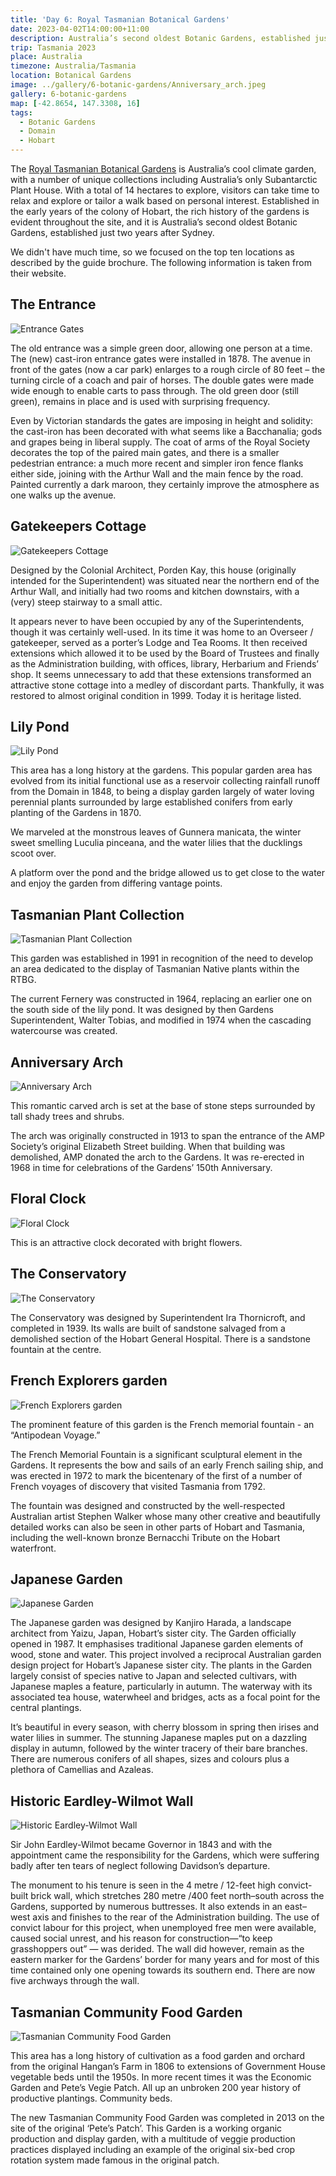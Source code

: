 ```yaml
---
title: 'Day 6: Royal Tasmanian Botanical Gardens'
date: 2023-04-02T14:00:00+11:00
description: Australia’s second oldest Botanic Gardens, established just two years after Sydney.
trip: Tasmania 2023
place: Australia
timezone: Australia/Tasmania
location: Botanical Gardens
image: ../gallery/6-botanic-gardens/Anniversary_arch.jpeg
gallery: 6-botanic-gardens
map: [-42.8654, 147.3308, 16]
tags:
  - Botanic Gardens
  - Domain
  - Hobart
---
```


The [Royal Tasmanian Botanical Gardens](https://gardens.rtbg.tas.gov.au/) is Australia’s cool climate garden, with a number of unique collections including Australia’s only Subantarctic Plant House. With a total of 14 hectares to explore, visitors can take time to relax and explore or tailor a walk based on personal interest. Established in the early years of the colony of Hobart, the rich history of the gardens is evident throughout the site, and it is Australia’s second oldest Botanic Gardens, established just two years after Sydney.

We didn't have much time, so we focused on the top ten locations as described by the guide brochure. The following information is taken from their website.

## The Entrance

![Entrance Gates](../gallery/6-botanic-gardens/Gate_1.jpeg)

The old entrance was a simple green door, allowing one person at a time. The (new) cast-iron entrance gates were installed in 1878. The avenue in front of the gates (now a car park) enlarges to a rough circle of 80 feet – the turning circle of a coach and pair of horses. The double gates were made wide enough to enable carts to pass through. The old green door (still green), remains in place and is used with surprising frequency.

Even by Victorian standards the gates are imposing in height and solidity: the cast-iron has been decorated with what seems like a Bacchanalia; gods and grapes being in liberal supply. The coat of arms of the Royal Society decorates the top of the paired main gates, and there is a smaller pedestrian entrance: a much more recent and simpler iron fence flanks either side, joining with the Arthur Wall and the main fence by the road. Painted currently a dark maroon, they certainly improve the atmosphere as one walks up the avenue.

## Gatekeepers Cottage

![Gatekeepers Cottage](../gallery/6-botanic-gardens/Gatekeepers_Cottage.jpeg)

Designed by the Colonial Architect, Porden Kay, this house (originally intended for the Superintendent) was situated near the northern end of the Arthur Wall, and initially had two rooms and kitchen downstairs, with a (very) steep stairway to a small attic.

It appears never to have been occupied by any of the Superintendents, though it was certainly well-used. In its time it was home to an Overseer / gatekeeper, served as a porter’s Lodge and Tea Rooms. It then received extensions which allowed it to be used by the Board of Trustees and finally as the Administration building, with offices, library, Herbarium and Friends’ shop. It seems unnecessary to add that these extensions transformed an attractive stone cottage into a medley of discordant parts. Thankfully, it was restored to almost original condition in 1999. Today it is heritage listed.

## Lily Pond

![Lily Pond](../gallery/6-botanic-gardens/Lily_pond.jpeg)

This area has a long history at the gardens. This popular garden area has evolved from its initial functional use as a reservoir collecting rainfall runoff from the Domain in 1848, to being a display garden largely of water loving perennial plants surrounded by large established conifers from early planting of the Gardens in 1870.

We marveled at the monstrous leaves of Gunnera manicata, the winter sweet smelling Luculia pinceana, and the water lilies that the ducklings scoot over.

A platform over the pond and the bridge allowed us to get close to the water and enjoy the garden from differing vantage points.

## Tasmanian Plant Collection

![Tasmanian Plant Collection](../gallery/6-botanic-gardens/Tasmanian_Native_Plants.jpeg)

This garden was established in 1991 in recognition of the need to develop an area dedicated to the display of Tasmanian Native plants within the RTBG.

The current Fernery was constructed in 1964, replacing an earlier one on the south side of the lily pond. It was designed by then Gardens Superintendent, Walter Tobias, and modified in 1974 when the cascading watercourse was created.

## Anniversary Arch

![Anniversary Arch](../gallery/6-botanic-gardens/Anniversary_arch.jpeg)

This romantic carved arch is set at the base of stone steps surrounded by tall shady trees and shrubs.

The arch was originally constructed in 1913 to span the entrance of the AMP Society’s original Elizabeth Street building. When that building was demolished, AMP donated the arch to the Gardens. It was re-erected in 1968 in time for celebrations of the Gardens’ 150th Anniversary.

## Floral Clock

![Floral Clock](../gallery/6-botanic-gardens/Flower_clock_1.jpeg)

This is an attractive clock decorated with bright flowers.

## The Conservatory

![The Conservatory](../gallery/6-botanic-gardens/Conservatory_1.jpeg)

The Conservatory was designed by Superintendent Ira Thornicroft, and completed in 1939. Its walls are built of sandstone salvaged from a demolished section of the Hobart General Hospital. There is a sandstone fountain at the centre.

## French Explorers garden

![French Explorers garden](../gallery/6-botanic-gardens/French_explorers_garden_4.jpeg)

The prominent feature of this garden is the French memorial fountain - an “Antipodean Voyage.”

The French Memorial Fountain is a significant sculptural element in the Gardens. It represents the bow and sails of an early French sailing ship, and was erected in 1972 to mark the bicentenary of the first of a number of French voyages of discovery that visited Tasmania from 1792.

The fountain was designed and constructed by the well-respected Australian artist Stephen Walker whose many other creative and beautifully detailed works can also be seen in other parts of Hobart and Tasmania, including the well-known bronze Bernacchi Tribute on the Hobart waterfront.

## Japanese Garden

![Japanese Garden](../gallery/6-botanic-gardens/Japanese_garden_14.jpeg)

The Japanese garden was designed by Kanjiro Harada, a landscape architect from Yaizu, Japan, Hobart’s sister city. The Garden officially opened in 1987. It emphasises traditional Japanese garden elements of wood, stone and water. This project involved a reciprocal Australian garden design project for Hobart’s Japanese sister city. The plants in the Garden largely consist of species native to Japan and selected cultivars, with Japanese maples a feature, particularly in autumn. The waterway with its associated tea house, waterwheel and bridges, acts as a focal point for the central plantings.

It’s beautiful in every season, with cherry blossom in spring then irises and water lilies in summer. The stunning Japanese maples put on a dazzling display in autumn, followed by the winter tracery of their bare branches. There are numerous conifers of all shapes, sizes and colours plus a plethora of Camellias and Azaleas.

## Historic Eardley-Wilmot Wall

![Historic Eardley-Wilmot Wall](../gallery/6-botanic-gardens/Historic_walls.jpeg)

Sir John Eardley-Wilmot became Governor in 1843 and with the appointment came the responsibility for the Gardens, which were suffering badly after ten tears of neglect following Davidson’s departure.

The monument to his tenure is seen in the 4 metre / 12-feet high convict-built brick wall, which stretches 280 metre /400 feet north–south across the Gardens, supported by numerous buttresses. It also extends in an east–west axis and finishes to the rear of the Administration building. The use of convict labour for this project, when unemployed free men were available, caused social unrest, and his reason for construction—“to keep grasshoppers out” — was derided. The wall did however, remain as the eastern marker for the Gardens’ border for many years and for most of this time contained only one opening towards its southern end. There are now five archways through the wall.

## Tasmanian Community Food Garden

![Tasmanian Community Food Garden](../gallery/6-botanic-gardens/Food_Garden_21.jpeg)

This area has a long history of cultivation as a food garden and orchard from the original Hangan’s Farm in 1806 to extensions of Government House vegetable beds until the 1950s. In more recent times it was the Economic Garden and Pete’s Vegie Patch. All up an unbroken 200 year history of productive plantings.
Community beds.

The new Tasmanian Community Food Garden was completed in 2013 on the site of the original ‘Pete’s Patch’. This Garden is a working organic production and display garden, with a multitude of veggie production practices displayed including an example of the original six-bed crop rotation system made famous in the original patch.
